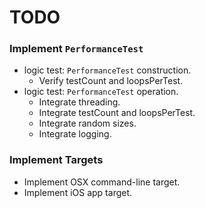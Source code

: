 TODO
====

### Implement `PerformanceTest`
- logic test: `PerformanceTest` construction.
    - Verify testCount and loopsPerTest.
- logic test: `PerformanceTest` operation.
    - Integrate threading.
    - Integrate testCount and loopsPerTest.
    - Integrate random sizes.
    - Integrate logging.

### Implement Targets
- Implement OSX command-line target.
- Implement iOS app target.
